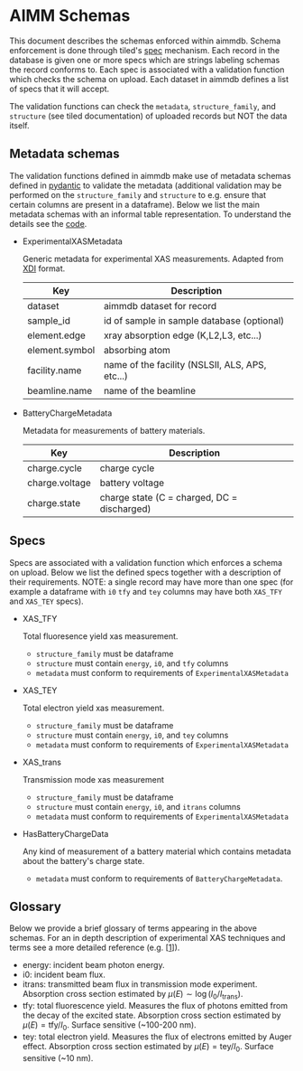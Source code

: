 # AIMM Schemas

This document describes the schemas enforced within aimmdb.
Schema enforcement is done through tiled's [spec](https://blueskyproject.io/tiled/explanations/metadata.html#specs) mechanism.
Each record in the database is given one or more specs which are strings labeling schemas the record conforms to.
Each spec is associated with a validation function which checks the schema on upload.
Each dataset in aimmdb defines a list of specs that it will accept.

The validation functions can check the `metadata`, `structure_family`, and `structure` (see tiled documentation) of uploaded records but NOT the data itself.

## Metadata schemas

The validation functions defined in aimmdb make use of metadata schemas defined
in [pydantic](https://pydantic-docs.helpmanual.io/) to validate the metadata
(additional validation may be performed on the `structure_family` and `structure`
to e.g. ensure that certain columns are present in a dataframe).
Below we list the main metadata schemas with an informal table representation.
To understand the details see the [code](https://github.com/AI-multimodal/aimmdb/blob/dev/aimmdb/schemas.py).

* ExperimentalXASMetadata

    Generic metadata for experimental XAS measurements.
    Adapted from [XDI](https://github.com/XraySpectroscopy/XAS-Data-Interchange) format.

    | Key | Description |
    | --- | --- |
    | dataset | aimmdb dataset for record |
    | sample_id | id of sample in sample database (optional) |
    | element.edge | xray absorption edge (K,L2,L3, etc...) | 
    | element.symbol | absorbing atom |
    | facility.name | name of the facility (NSLSII, ALS, APS, etc...) |
    | beamline.name | name of the beamline |

* BatteryChargeMetadata

    Metadata for measurements of battery materials.

    | Key | Description |
    | --- | --- |
    | charge.cycle | charge cycle |
    | charge.voltage | battery voltage |
    | charge.state | charge state (C = charged, DC = discharged) | 



## Specs

Specs are associated with a validation function which enforces a schema on upload.
Below we list the defined specs together with a description of their requirements.
NOTE: a single record may have more than one spec (for example a dataframe with
`i0` `tfy` and `tey` columns may have both `XAS_TFY` and `XAS_TEY` specs).

* XAS_TFY

    Total fluoresence yield xas measurement.
    - `structure_family` must be dataframe
    - `structure` must contain `energy`, `i0`, and `tfy` columns
    - `metadata` must conform to requirements of `ExperimentalXASMetadata`

* XAS_TEY

    Total electron yield xas measurement.
    - `structure_family` must be dataframe
    - `structure` must contain `energy`, `i0`, and `tey` columns
    - `metadata` must conform to requirements of `ExperimentalXASMetadata`

* XAS_trans

    Transmission mode xas measurement
    - `structure_family` must be dataframe
    - `structure` must contain `energy`, `i0`, and `itrans` columns
    - `metadata` must conform to requirements of `ExperimentalXASMetadata`

* HasBatteryChargeData

    Any kind of measurement of a battery material which contains metadata about the battery's charge state.
    - `metadata` must conform to requirements of `BatteryChargeMetadata`.

## Glossary

Below we provide a brief glossary of terms appearing in the above schemas.
For an in depth description of experimental XAS techniques and terms see a more detailed reference (e.g. [[1](https://www.lehigh.edu/imi/teched/GlassCSC/SuppReading/Tutorials.pdf)]).

* energy: incident beam photon energy.
* i0: incident beam flux.
* itrans: transmitted beam flux in transmission mode experiment. Absorption cross section estimated by $\mu(E) \sim \log(I_0 / I_{\mathrm{trans}})$.
* tfy: total fluorescence yield. Measures the flux of photons emitted from the decay of the excited state. Absorption cross section estimated by $\mu(E) = \mathrm{tfy} / I_0$. Surface sensitive (~100-200 nm).
* tey: total electron yield. Measures the flux of electrons emitted by Auger effect. Absorption cross section estimated by $\mu(E) = \mathrm{tey} / I_0$. Surface sensitive (~10 nm).
